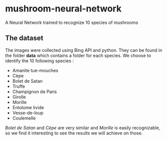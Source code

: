 # mushroom-neural-network
A Neural Network trained to recognize 10 species of mushrooms

## The dataset
The images were collected using Bing API and python. They can be found in the folder **data** which contains a folder for each species.
We choose to identify the 10 following species : 
 - Amanite tue-mouches
 - Cèpe
 - Bolet de Satan
 - Truffe
 - Champignon de Paris
 - Girolle
 - Morille
 - Entolome livide
 - Vesse-de-loup
 - Coulemelle

*Bolet de Satan* and *Cèpe* are very similar and *Morille* is easily recognizable, so we find it interesting to see the results we will achieve on those.
